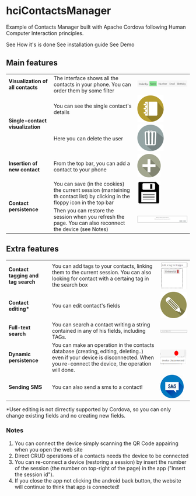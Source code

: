 # hciContactsManager
Example of Contacts Manager built with Apache Cordova following Human Computer Interaction principles.

See How it's is done
See installation guide
See Demo

## Main features ##

<table>
    <tr>
        <td><b>Visualization of all contacts</b></td><td>The interface shows all the contacts in your phone. You can order them by some filter</td><td><img src="imgs/filters.png"/></td>
    </tr>
    <tr>
        <td rowspan="2"><b> Single-contact visualization</td><td>You can see the single contact's details</td><td><img src="imgs/details_btn.png"/></td>
    </tr>
    <tr><td>Here you can delete the user</td><td><img src="imgs/delete_user_btn.png"/></td></tr>
    <tr>
        <td><b>Insertion of new contact</b></td><td>From the top bar, you can add a contact to your phone</td><td><img src="imgs/add_contact_btn.png"/></td>
    </tr>
    <tr>
        <td rowspan="2"><b>Contact persistence</b></td><td>You can save (in the cookies) the current session (manteining th contact list) by clicking in the floppy icon in the top bar</td><td><img src="imgs/save_session.png"/></td>
    </tr>
    <tr><td>Then you can restore the session when you refresh the page. You can also reconnect the device (see Notes)</td><td><img src="imgs/restored.png"/></td></tr>
    <tr>
</table>

## Extra features ##

<table>
    <tr>
        <td><b>Contact tagging and tag search</b></td><td>You can add tags to your contacts, linking them to the current session. You can also looking for contact with a certaing tag in the search box</td><td><img src="imgs/tags.png"/></td>
    </tr>
    <tr>
        <td><b>Contact editing*</b></td><td>You can edit contact's fields</td><td><img src="imgs/edit_btn.png"/></td>
    </tr>
    <tr>
        <td><b> Full-text search</b></td><td>You can search a contact writing a string contained in any of his fields, including TAGs.</td><td><img src="imgs/searchbar.png"/></td>
    </tr>
    <tr>
        <td><b>Dynamic persistence</b></td><td>You can make an operation in the contacts database (creating, editing, deleting..) even if your device is disconnected. When you re-connect the device, the operation will done. </td><td><img src="imgs/disconnected.png"/></td>
    </tr>
    <tr>
        <td><b>Sending SMS</b></td><td>You can also send a sms to a contact! </td><td><img src="imgs/smss.png"/></td>
    </tr>
</table>

*User editing is not dirrectly supported by Cordova, so you can only change existing fields and no creating new fields. 

### Notes ###
1. You can connect the device simply scanning the QR Code appairing when you open the web site
2. Direct CRUD operations of a contacts needs the device to be connected
3. You can re-connect a device (restoring a session) by insert the number of the session (the number on top-right of the page) in the app ("Insert the session id").
4. If you close the app not clicking the android back button, the website will continue to think that app is connected!
